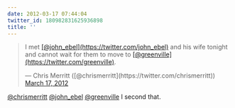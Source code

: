 ```yaml
---
date: 2012-03-17 07:44:04
twitter_id: 180982831625936898
title: ''
---
```


<blockquote class="twitter-tweet"><p lang="en" dir="ltr">I met <a href="https://twitter.com/john_ebel?ref_src=twsrc%5Etfw">[@john_ebel](https://twitter.com/john_ebel)</a> and his wife tonight and cannot wait for them to move to <a href="https://twitter.com/greenville?ref_src=twsrc%5Etfw">[@greenville](https://twitter.com/greenville)</a>.</p>&mdash; Chris Merritt ([@chrismerritt](https://twitter.com/chrismerritt)) <a href="https://twitter.com/chrismerritt/status/180873548594810880?ref_src=twsrc%5Etfw">March 17, 2012</a></blockquote>
<script async src="https://platform.twitter.com/widgets.js" charset="utf-8"></script>

[@chrismerritt](https://twitter.com/chrismerritt) [@john_ebel](https://twitter.com/john_ebel) [@greenville](https://twitter.com/greenville) I second that.
